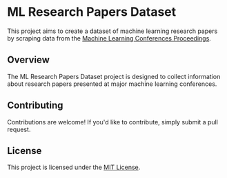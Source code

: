 # ML Research Papers Dataset

This project aims to create a dataset of machine learning research papers by scraping data from the [Machine Learning Conferences Proceedings](https://proceedings.mlr.press/).

## Overview

The ML Research Papers Dataset project is designed to collect information about research papers presented at major machine learning conferences. 

## Contributing

Contributions are welcome! If you'd like to contribute, simply submit a pull request.

## License

This project is licensed under the [MIT License](LICENSE).
